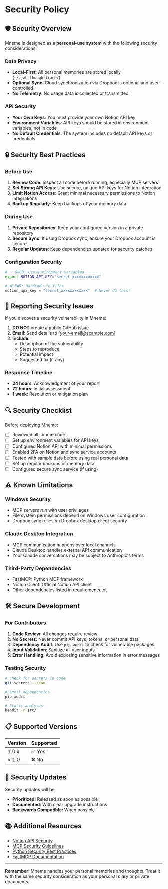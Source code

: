 # Security Policy

## 🛡️ Security Overview

Mneme is designed as a **personal-use system** with the following security considerations:

### Data Privacy
- **Local-First**: All personal memories are stored locally (`~/.jah_thoughttrace/`)
- **Optional Sync**: Cloud synchronization via Dropbox is optional and user-controlled
- **No Telemetry**: No usage data is collected or transmitted

### API Security
- **Your Own Keys**: You must provide your own Notion API key
- **Environment Variables**: API keys should be stored in environment variables, not in code
- **No Default Credentials**: The system includes no default API keys or credentials

## 🔒 Security Best Practices

### Before Use
1. **Review Code**: Inspect all code before running, especially MCP servers
2. **Set Strong API Keys**: Use secure, unique API keys for Notion integration
3. **Limit Notion Access**: Grant minimal necessary permissions to Notion integrations
4. **Backup Regularly**: Keep backups of your memory data

### During Use
1. **Private Repositories**: Keep your configured version in a private repository
2. **Secure Sync**: If using Dropbox sync, ensure your Dropbox account is secure
3. **Regular Updates**: Keep dependencies updated for security patches

### Configuration Security
```bash
# ✅ GOOD: Use environment variables
export NOTION_API_KEY="secret_xxxxxxxxxxxx"

# ❌ BAD: Hardcode in files
notion_api_key = "secret_xxxxxxxxxxxx"  # Never do this!
```

## 🚨 Reporting Security Issues

If you discover a security vulnerability in Mneme:

1. **DO NOT** create a public GitHub issue
2. **Email**: Send details to [your-email@example.com]
3. **Include**: 
   - Description of the vulnerability
   - Steps to reproduce
   - Potential impact
   - Suggested fix (if any)

### Response Timeline
- **24 hours**: Acknowledgment of your report
- **72 hours**: Initial assessment
- **1 week**: Resolution or mitigation plan

## 🔍 Security Checklist

Before deploying Mneme:

- [ ] Reviewed all source code
- [ ] Set up environment variables for API keys
- [ ] Configured Notion API with minimal permissions
- [ ] Enabled 2FA on Notion and sync service accounts
- [ ] Tested with sample data before using real personal data
- [ ] Set up regular backups of memory data
- [ ] Configured secure sync service (if using)

## ⚠️ Known Limitations

### Windows Security
- MCP servers run with user privileges
- File system permissions depend on Windows user configuration
- Dropbox sync relies on Dropbox desktop client security

### Claude Desktop Integration
- MCP communication happens over local channels
- Claude Desktop handles external API communication
- Your Claude conversations may be subject to Anthropic's terms

### Third-Party Dependencies
- FastMCP: Python MCP framework
- Notion Client: Official Notion API client
- Other dependencies listed in requirements.txt

## 🛠️ Secure Development

### For Contributors
1. **Code Review**: All changes require review
2. **No Secrets**: Never commit API keys, tokens, or personal data
3. **Dependency Audit**: Use `pip-audit` to check for vulnerable packages
4. **Input Validation**: Sanitize all user inputs
5. **Error Handling**: Avoid exposing sensitive information in error messages

### Testing Security
```bash
# Check for secrets in code
git secrets --scan

# Audit dependencies
pip-audit

# Static analysis
bandit -r src/
```

## 📋 Supported Versions

| Version | Supported |
|---------|-----------|
| 1.0.x   | ✅ Yes    |
| < 1.0   | ❌ No     |

## 🔄 Security Updates

Security updates will be:
- **Prioritized**: Released as soon as possible
- **Documented**: With clear upgrade instructions
- **Backwards Compatible**: When possible

## 📚 Additional Resources

- [Notion API Security](https://developers.notion.com/docs/authorization)
- [MCP Security Guidelines](https://modelcontextprotocol.io/docs/security)
- [Python Security Best Practices](https://python.org/dev/security/)
- [FastMCP Documentation](https://github.com/jlowin/fastmcp)

---

**Remember**: Mneme handles your personal memories and thoughts. Treat it with the same security consideration as your personal diary or private documents.